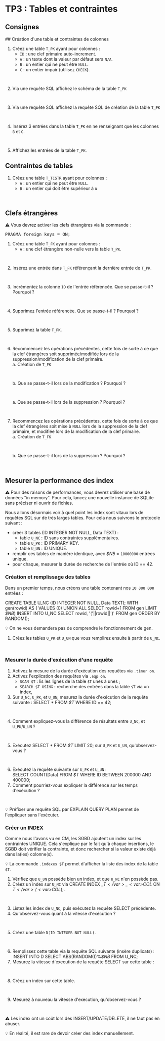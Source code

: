 <!DOCTYPE html>
<html>
    <head>
        <title>TP3 (BDR1)</title>
        <link rel="stylesheet" href="./index.css">
        <script type="module" src="./index.js" defer></script>
    </head>
    <body>
        <header></header>
        <main>

# TP3 : Tables et contraintes

## Consignes

<tp-consignes></tp-consignes>

## Création d'une table et contraintes de colonnes

1. Créez une table `T_PK` ayant pour colonnes :
   - `ID` : une clef primaire auto-increment.
   - `A`  : un texte dont la valeur par défaut sera `N/A`.
   - `B`  : un entier qui ne peut être `NULL`.
   - `C`  : un entier impair (utilisez `CHECK`).
   <pre lang="sql" contenteditable></pre>
1. Via une requête SQL affichez le schéma de la table `T_PK`
   <pre lang="sql" contenteditable></pre>
1. Via une requête SQL affichez la requête SQL de création de la table `T_PK`
   <pre lang="sql" contenteditable></pre>
1. Insérez 3 entrées dans la table `T_PK` en ne renseignant que les colonnes `B` et `C`.
   <pre lang="sql" contenteditable></pre>
1. Affichez les entrées de la table `T_PK`.

## Contraintes de tables

1. Créez une table `T_TCSTR` ayant pour colonnes :
   - `A`  : un entier qui ne peut être `NULL`.
   - `B`  : un entier qui doit être supérieur à `A`
   <pre lang="sql" contenteditable></pre>

## Clefs étrangères

⚠ Vous devrez activer les clefs étrangères via la commande :<br/>
<pre lang="sql">PRAGMA foreign_keys = ON;</pre>

1. Créez une table `T_FK` ayant pour colonnes :
   - `A`  : une clef étrangère non-nulle vers la table `T_PK`.
   <pre lang="sql" contenteditable></pre>
2. Insérez une entrée dans `T_FK` référençant la dernière entrée de `T_PK`.
   <pre lang="sql" contenteditable></pre>
3. Incrémentez la colonne `ID` de l'entrée référencée. Que se passe-t-il ? Pourquoi ?
   <pre contenteditable></pre>
3. Supprimez l'entrée référencée. Que se passe-t-il ? Pourquoi ?
   <pre contenteditable></pre>
4. Supprimez la table `T_FK`.
   <pre lang="sql" contenteditable></pre>
5. Recommencez les opérations précédentes, cette fois de sorte à ce que la clef étrangères soit supprimée/modifiée lors de la suppression/modification de la clef primaire.<br/>
   a. Création de `T_FK`
   <pre lang="sql" contenteditable></pre>
   b. Que se passe-t-il lors de la modification ? Pourquoi ?
   <pre contenteditable></pre>
   a. Que se passe-t-il lors de la suppression ? Pourquoi ?
   <pre contenteditable></pre>
5. Recommencez les opérations précédentes, cette fois de sorte à ce que la clef étrangères soit mise à `NULL` lors de la suppression de la clef primaire, et modifiée lors de la modification de la clef primaire.<br/>
   a. Création de `T_FK`
   <pre lang="sql" contenteditable></pre>
   b. Que se passe-t-il lors de la suppression ? Pourquoi ?
   <pre contenteditable></pre>

## Mesurer la performance des index

⚠ Pour des raisons de performances, vous devrez utiliser une base de données "in memory". Pour cela, lancez une nouvelle instance de SQLite sans préciser ni ouvrir de fichies.

Nous allons désormais voir à quel point les index sont vitaux lors de requêtes SQL sur de très larges tables. Pour cela nous suivrons le protocole suivant :
- créer 3 tables (<sql-code>ID INTEGER NOT NULL, Data TEXT</sql-code>) :
  - table `U_NC` : <sql-code>ID</sql-code> sans contraintes supplémentaires.
  - table `U_PK` : <sql-code>ID</sql-code> <sql-code>PRIMARY KEY</sql-code>.
  - table `U_UN` : <sql-code>ID</sql-code> <sql-code>UNIQUE</sql-code>.
- remplir ces tables de manière identique, avec <sql-code class="d4rk"><var>$NB</var></sql-code> = `10000000` entrées unique.
- pour chaque, mesurer la durée de recherche de l'entrée où <sql-code class="d4rk">ID == 42</sql-code>.

### Création et remplissage des tables

Dans un premier temps, nous créons une table contenant nos `10 000 000` entrées :

<sql-code class='block d4rk'>
CREATE TABLE U_NC (ID INTEGER NOT NULL, Data TEXT);
WITH gen(rowid) AS (
  VALUES (0)
  UNION ALL
    SELECT rowid+1 FROM gen
  LIMIT <var>$NB</var>)
INSERT INTO U_NC SELECT rowid, '('||rowid||')' FROM gen ORDER BY RANDOM();</sql-code>

💡 On ne vous demandera pas de comprendre le fonctionnement de <sql-code>gen</sql-code>.

1. Créez les tables `U_PK` et `U_UN` que vous remplirez ensuite à partir de `U_NC`.
   <pre lang="sql" contenteditable></pre>

### Mesurer la durée d'exécution d'une requête

1. Activez la mesure de la durée d'exécution des requêtes via `.timer on`.
1. Activez l'explication des requêtes via `.eqp on`.
   - `SCAN $T` : lis les lignes de la table `$T` unes à unes ;
   - `SEARCH $T USING` : recherche des entrées dans la table `$T` via un index,
1. Sur `U_NC`, `U_PK`, et `U_UN`, mesurez la durée d'exécution de la requête suivante : <sql-code class="d4rk">SELECT * FROM <var>$T</var> WHERE ID == 42;</sql-code><br/>
   <pre contenteditable></pre>
1. Comment expliquez-vous la différence de résultats entre `U_NC`, et `U_PK`/`U_UN` ?<br/>
   <pre contenteditable></pre>
1. Exécutez <sql-code class="d4rk">SELECT * FROM <var>$T</var> LIMIT 20;</sql-code> sur `U_PK` et `U_UN`, qu'observez-vous ?
   <pre contenteditable></pre>
1. Exécutez la requête suivante sur `U_PK` et `U_UN` :<br/><sql-code class="d4rk">SELECT COUNT(Data) FROM <var>$T</var> WHERE ID BETWEEN 200000 AND 400000;</sql-code>
1. Comment pourriez-vous expliquer la différence sur les temps d'exécution ?<br/>
   <pre contenteditable></pre>

💡 Préfixer une requête SQL par <sql-code>EXPLAIN QUERY PLAN </sql-code> permet de l'expliquer sans l'exécuter.

### Créer un INDEX

Comme nous l'avons vu en CM, les SGBD ajoutent un index sur les contraintes <sql-code>UNIQUE</sql-code>. Cela s'explique par le fait qu'à chaque insertions, le SGBD doit vérifier la contrainte, et donc rechercher si la valeur existe déjà dans la(les) colonne(s).

💡 La commande `.indexes $T` permet d'afficher la liste des index de la table `$T`.

1. Vérifiez que `U_UN` possède bien un index, et que `U_NC` n'en possède pas.
2. Créez un index sur `U_NC` via <sql-code class="d4rk">CREATE INDEX \_<var>$T</var>\_<var>$COL</var> ON <var>$T</var>(<var>$COL</var>);</sql-code>.
   <pre lang="sql" contenteditable></pre>
3. Listez les index de `U_NC`, puis exécutez la requête <sql-code>SELECT</sql-code> précédente.
4. Qu'observez-vous quant à la vitesse d'exécution ?
   <pre contenteditable></pre>
5. Créez une table `D(ID INTEGER NOT NULL)`.
   <pre lang="sql" contenteditable></pre>
6. Remplissez cette table via la requête SQL suivante (insère duplicats) :
   <sql-code class="block d4rk">INSERT INTO D SELECT ABS(RANDOM())%<var>$NB</var> FROM U_NC;</sql-code>
1. Mesurez la vitesse d'execution de la requête <sql-code>SELECT</sql-code> sur cette table :
   <pre contenteditable></pre>
2. Créez un index sur cette table.
   <pre lang="sql" contenteditable></pre>
3. Mesurez à nouveau la vitesse d'execution, qu'observez-vous ?
   <pre contenteditable></pre>

⚠ Les index ont un coût lors des <sql-code>INSERT</sql-code>/<sql-code>UPDATE</sql-code>/<sql-code>DELETE</sql-code>, il ne faut pas en abuser.

💡 En réalité, il est rare de devoir créer des index manuellement.

</main>
    </body>
</html>